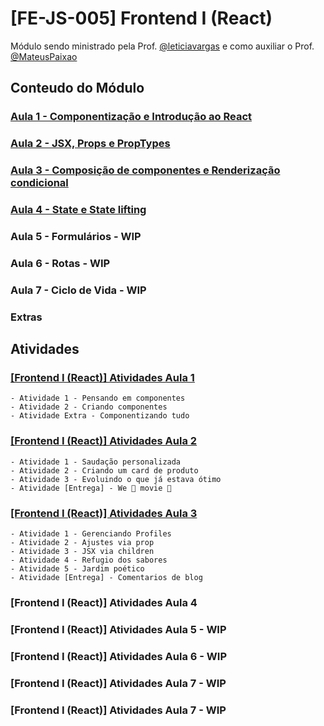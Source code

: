 # [FE-JS-005] Frontend I (React)

Módulo sendo ministrado pela Prof. [@leticiavargas](https://github.com/leticiavargas) e como auxiliar o Prof. [@MateusPaixao](https://github.com/MateusPaixao)

## Conteudo do Módulo

### [Aula 1 - Componentização e Introdução ao React](https://vargasleticia.notion.site/Aula-1-Componentiza-o-e-Introdu-o-ao-React-0208c79f9fc343b8ba24255661581c8a)
### [Aula 2 - JSX, Props e PropTypes](https://vargasleticia.notion.site/Aula-2-JSX-Props-e-PropTypes-ef9e9023b93f44e7a107c0e7fe04c2be)
### [Aula 3 - Composição de componentes e Renderização condicional](https://vargasleticia.notion.site/Aula-3-Composi-o-de-componentes-e-Renderiza-o-condicional-d4c6ebc3ecf145b7920da2d68354ecda)
### [Aula 4 - State e State lifting](https://vargasleticia.notion.site/Aula-4-State-e-State-lifting-b4d4584a5b924b32a3a869c5b6d665af)
### Aula 5 - Formulários - WIP
### Aula 6 - Rotas - WIP
### Aula 7 - Ciclo de Vida - WIP
### Extras

## Atividades

### [[Frontend I (React)] Atividades Aula 1](https://vargasleticia.notion.site/Frontend-I-React-Atividades-Aula-1-e352a69f67e74fe2a428f94bc55f2651)
    - Atividade 1 - Pensando em componentes
    - Atividade 2 - Criando componentes
    - Atividade Extra - Componentizando tudo
### [[Frontend I (React)] Atividades Aula 2](https://vargasleticia.notion.site/Frontend-I-React-Atividades-Aula-2-213875311dcf4ce3a1010fc808cd54d4)
    - Atividade 1 - Saudação personalizada
    - Atividade 2 - Criando um card de produto
    - Atividade 3 - Evoluindo o que já estava ótimo
    - Atividade [Entrega] - We 💚 movie 🎥
### [[Frontend I (React)] Atividades Aula 3](https://vargasleticia.notion.site/Frontend-I-React-Atividades-Aula-3-139d5cb5c0f6481c93d7a1e5dc450645)
    - Atividade 1 - Gerenciando Profiles
    - Atividade 2 - Ajustes via prop
    - Atividade 3 - JSX via children
    - Atividade 4 - Refugio dos sabores
    - Atividade 5 - Jardim poético
    - Atividade [Entrega] - Comentarios de blog
### [Frontend I (React)] Atividades Aula 4
### [Frontend I (React)] Atividades Aula 5 - WIP
### [Frontend I (React)] Atividades Aula 6 - WIP
### [Frontend I (React)] Atividades Aula 7 - WIP
### [Frontend I (React)] Atividades Aula 7 - WIP
